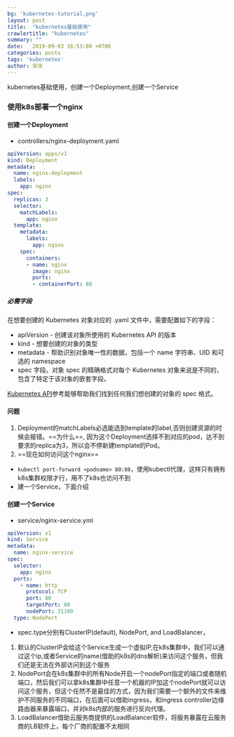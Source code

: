```yaml
---
bg: 'kubernetes-tutorial.png'
layout: post
title:  "kubernetes基础使用"
crawlertitle: "kubernetes"
summary: ""
date:   2019-09-03 16:53:00 +0700
categories: posts
tags: 'kubernetes'
author: 宋天
---
```


kubernetes基础使用，创建一个Deployment,创建一个Service




### 使用k8s部署一个nginx


#### 创建一个Deployment
 - controllers/nginx-deployment.yaml
```yaml
apiVersion: apps/v1
kind: Deployment
metadata:
  name: nginx-deployment
  labels:
    app: nginx
spec:
  replicas: 3
  selector:
    matchLabels:
      app: nginx
  template:
    metadata:
      labels:
        app: nginx
    spec:
      containers:
      - name: nginx
        image: nginx
        ports:
        - containerPort: 80
```

##### 必需字段
在想要创建的 Kubernetes 对象对应的 .yaml 文件中，需要配置如下的字段：
- apiVersion - 创建该对象所使用的 Kubernetes API 的版本
- kind - 想要创建的对象的类型
- metadata - 帮助识别对象唯一性的数据，包括一个 name 字符串、UID 和可选的 namespace
- spec 字段。对象 spec 的精确格式对每个 Kubernetes 对象来说是不同的，包含了特定于该对象的嵌套字段。

[Kubernetes API](https://kubernetes.io/docs/reference/generated/kubernetes-api/v1.15/#)参考能够帮助我们找到任何我们想创建的对象的 spec 格式。

#### 问题

1. Deployment的matchLabels必选能选到template的label,否则创建资源的时候会报错。==为什么==, 因为这个Deployment选择不到对应的pod，达不到要求的replica为3，所以会不停新建template的Pod。
2. ==现在如何访问这个nginx==
- `kubectl port-forward <podname> 80:80`，使用kubectl代理，这样只有拥有k8s集群权限才行，用不了k8s也访问不到
- 建一个Service，下面介绍

#### 创建一个Service

- service/nginx-service.yml
```yaml
apiVersion: v1
kind: Service
metadata:
  name: nginx-service
spec:
  selector:
    app: nginx
  ports:
    - name: http
      protocol: TCP
      port: 80
      targetPort: 80
      nodePort: 31100
  type: NodePort
```

- spec.type分别有ClusterIP(default), NodePort, and LoadBalancer，
1. 默认的ClusterIP会给这个Service生成一个虚拟IP,在k8s集群中，我们可以通过这个ip,或者Service的name(借助的k8s的dns解析)来访问这个服务，但我们还是无法在外部访问到这个服务
2. NodePort会在k8s集群中的所有Node开启一个nodePort指定的端口或者随机端口，然后我们可以拿k8s集群中任意一个机器的IP加这个nodePort就可以访问这个服务，但这个任然不是最佳的方式，因为我们需要一个额外的文件来维护不同服务的不同端口，在后面可以借助ingress，和ingress controller边缘路由器来暴露端口，并对k8s内部的服务进行反向代理。
3. LoadBalancer借助云服务商提供的LoadBalancer软件，将服务暴露在云服务商的LB软件上，每个厂商的配置不太相同